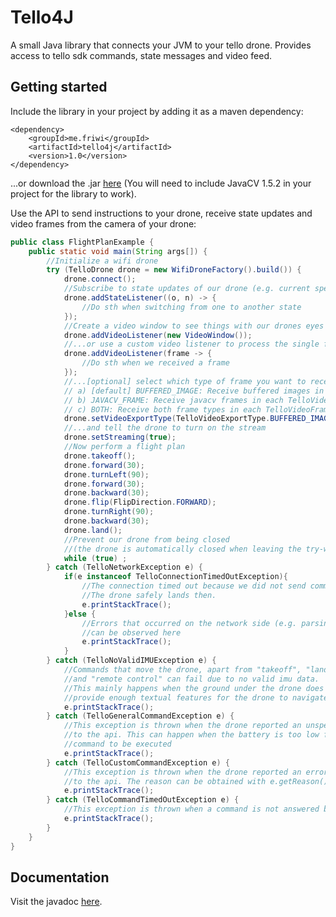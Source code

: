 # Tello4J

A small Java library that connects your JVM to your tello drone. Provides access to tello sdk commands, state messages and video feed.

## Getting started

Include the library in your project by adding it as a maven dependency:
```
<dependency>
    <groupId>me.friwi</groupId>
    <artifactId>tello4j</artifactId>
    <version>1.0</version>
</dependency>
```
...or download the .jar [here](https://search.maven.org/artifact/me.friwi/tello4j/1.0/jar) (You will need to include JavaCV 1.5.2 in your project for the library to work). 

Use the API to send instructions to your drone, receive state updates and video frames from the camera of your drone:
```java
public class FlightPlanExample {
    public static void main(String args[]) {
        //Initialize a wifi drone
        try (TelloDrone drone = new WifiDroneFactory().build()) {
            drone.connect();
            //Subscribe to state updates of our drone (e.g. current speed, attitude)
            drone.addStateListener((o, n) -> {
                //Do sth when switching from one to another state
            });
            //Create a video window to see things with our drones eyes
            drone.addVideoListener(new VideoWindow());
            //...or use a custom video listener to process the single frames
            drone.addVideoListener(frame -> {
                //Do sth when we received a frame
            });
            //...[optional] select which type of frame you want to receive
            // a) [default] BUFFERED_IMAGE: Receive buffered images in each TelloVideoFrame
            // b) JAVACV_FRAME: Receive javacv frames in each TelloVideoFrame to further process them
            // c) BOTH: Receive both frame types in each TelloVideoFrame
            drone.setVideoExportType(TelloVideoExportType.BUFFERED_IMAGE);
            //...and tell the drone to turn on the stream
            drone.setStreaming(true);
            //Now perform a flight plan
            drone.takeoff();
            drone.forward(30);
            drone.turnLeft(90);
            drone.forward(30);
            drone.backward(30);
            drone.flip(FlipDirection.FORWARD);
            drone.turnRight(90);
            drone.backward(30);
            drone.land();
            //Prevent our drone from being closed
            //(the drone is automatically closed when leaving the try-with-resource block)
            while (true) ;
        } catch (TelloNetworkException e) {
            if(e instanceof TelloConnectionTimedOutException){
                //The connection timed out because we did not send commands within the last 15 seconds.
                //The drone safely lands then.
                e.printStackTrace();
            }else {
                //Errors that occurred on the network side (e.g. parsing errors, connect error)
                //can be observed here
                e.printStackTrace();
            }
        } catch (TelloNoValidIMUException e) {
            //Commands that move the drone, apart from "takeoff", "land"
            //and "remote control" can fail due to no valid imu data.
            //This mainly happens when the ground under the drone does not
            //provide enough textual features for the drone to navigate properly.
            e.printStackTrace();
        } catch (TelloGeneralCommandException e) {
            //This exception is thrown when the drone reported an unspecified error
            //to the api. This can happen when the battery is too low for a
            //command to be executed
            e.printStackTrace();
        } catch (TelloCustomCommandException e) {
            //This exception is thrown when the drone reported an error with description
            //to the api. The reason can be obtained with e.getReason()
            e.printStackTrace();
        } catch (TelloCommandTimedOutException e) {
            //This exception is thrown when a command is not answered by the drone for 20 seconds
            e.printStackTrace();
        }
    }
}
```

## Documentation

Visit the javadoc [here](https://friwi.me/tello4j/javadoc/1_0/).
